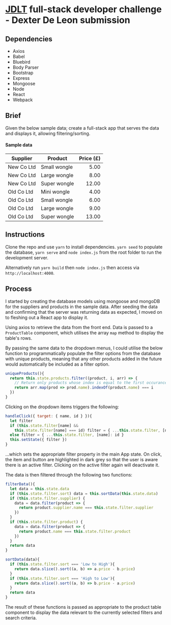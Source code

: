 # [JDLT](https://jdlt.co.uk) full-stack developer challenge - Dexter De Leon submission

## Dependencies
* Axios
* Babel
* Bluebird
* Body Parser
* Bootstrap
* Express
* Mongoose
* Node
* React
* Webpack

## Brief

Given the below sample data; create a full-stack app that serves the data and displays it, allowing filtering/sorting.

#### Sample data

| Supplier    | Product      | Price (£) |
| ------------|--------------|----------:|
| New Co Ltd  | Small wongle | 5.00      |
| New Co Ltd  | Large wongle | 8.00      |
| New Co Ltd  | Super wongle | 12.00     |
| Old Co Ltd  | Mini wongle  | 4.00      |
| Old Co Ltd  | Small wongle | 6.00      |
| Old Co Ltd  | Large wongle | 9.00      |
| Old Co Ltd  | Super wongle | 13.00     |

## Instructions
Clone the repo and use `yarn` to install dependencies. `yarn seed` to populate the database, `yarn serve` and `node index.js` from the root folder to run the development server.

Alternatively run `yarn build` then `node index.js` then access via `http://localhost:4000`.

## Process

I started by creating the database models using mongoose and mongoDB for the suppliers and products in the sample data.
After seeding the data and confirming that the server was returning data as expected, I moved on to fleshing out a React app to display it.

Using axios to retrieve the data from the front end. Data is passed to a `ProductTable` component, which utilises the array `map` method to display the table's rows.

By passing the same data to the dropdown menus, I could utilise the below function to programmatically populate the filter options from the database with unique products, meaning that any other products added in the future would automatically be included as a filter option.

```javascript
uniqueProducts(){
  return this.state.products.filter((product, i, arr) => {
    // Return only products whose index is equal to the first occurance of the name property in the mapped array of product names
    return arr.map(prod => prod.name).indexOf(product.name) === i
  })
}
```

Clicking on the dropdown items triggers the following:

```javascript
handleClick({ target: { name, id } }){
  let filter
  if (this.state.filter[name] &&
    this.state.filter[name] === id) filter = { ...this.state.filter, [name]: null }
  else filter = { ...this.state.filter, [name]: id }
  this.setState({ filter })
}
```

...which sets the appropriate filter property in the main App state. On click, the item and button are highlighted in dark grey so that the user is aware there is an active filter. Clicking on the active filter again will deactivate it.

The data is then filtered through the following two functions:

```javascript
filterData(){
  let data = this.state.data
  if (this.state.filter.sort) data = this.sortData(this.state.data)
  if (this.state.filter.supplier) {
    data = data.filter(product => {
      return product.supplier.name === this.state.filter.supplier
    })
  }
  if (this.state.filter.product) {
    data = data.filter(product => {
      return product.name === this.state.filter.product
    })
  }
  return data
}

sortData(data){
  if (this.state.filter.sort === 'Low to High'){
    return data.slice().sort((a, b) => a.price - b.price)
  }
  if (this.state.filter.sort === 'High to Low'){
    return data.slice().sort((a, b) => b.price - a.price)
  }
  return data
}
```
The result of these functions is passed as appropriate to the product table component to display the data relevant to the currently selected filters and search criteria.
